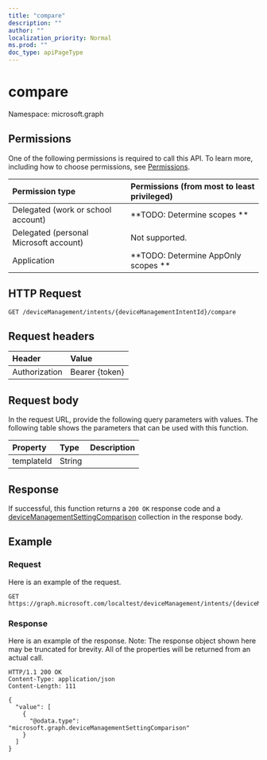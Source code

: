 ```yaml
---
title: "compare"
description: ""
author: ""
localization_priority: Normal
ms.prod: ""
doc_type: apiPageType
---
```


# compare

Namespace: microsoft.graph



## Permissions
One of the following permissions is required to call this API. To learn more, including how to choose permissions, see [Permissions](/concepts/permissions-reference.md).

|Permission type|Permissions (from most to least privileged)|
|:---|:---|
|Delegated (work or school account)|**TODO: Determine scopes **|
|Delegated (personal Microsoft account)|Not supported.|
|Application|**TODO: Determine AppOnly scopes **|

## HTTP Request
<!-- {
  "blockType": "ignored"
}
-->
``` http
GET /deviceManagement/intents/{deviceManagementIntentId}/compare
```

## Request headers
|Header|Value|
|:---|:---|
|Authorization|Bearer {token}|

## Request body
In the request URL, provide the following query parameters with values.
The following table shows the parameters that can be used with this function.

|Property|Type|Description|
|:---|:---|:---|
|templateId|String||



## Response
If successful, this function returns a `200 OK` response code and a [deviceManagementSettingComparison](../resources/devicemanagementsettingcomparison.md) collection in the response body.

## Example

### Request
Here is an example of the request.
<!-- {
  "blockType": "request",
  "name": "devicemanagementintent_compare"
}
-->
``` http
GET https://graph.microsoft.com/localtest/deviceManagement/intents/{deviceManagementIntentId}/compare(templateId='parameterValue')
```

### Response
Here is an example of the response. Note: The response object shown here may be truncated for brevity. All of the properties will be returned from an actual call.
<!-- {
  "blockType": "response",
  "truncated": true,
  "@odata.type": "collection(microsoft.graph.devicemanagementsettingcomparison)"
}
-->
``` http
HTTP/1.1 200 OK
Content-Type: application/json
Content-Length: 111

{
  "value": [
    {
      "@odata.type": "microsoft.graph.deviceManagementSettingComparison"
    }
  ]
}
```

